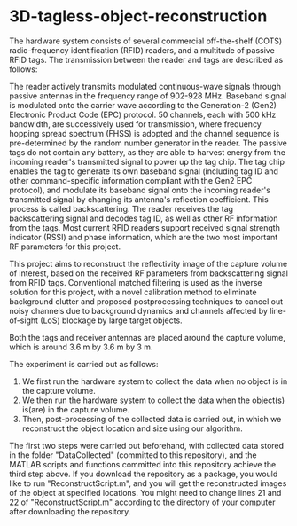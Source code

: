 # 3D-tagless-object-reconstruction

The hardware system consists of several commercial off-the-shelf (COTS) radio-frequency identification (RFID) readers, and a multitude of passive RFID tags. The transmission between the reader and tags are described as follows:

The reader actively transmits modulated continuous-wave signals through passive antennas in the frequency range of 902-928 MHz. Baseband signal is modulated onto the carrier wave according to the Generation-2 (Gen2) Electronic Product Code (EPC) protocol. 50 channels, each with 500 kHz bandwidth, are successively used for transmission, where frequency hopping spread spectrum (FHSS) is adopted and the channel sequence is pre-determined by the random number generator in the reader.
The passive tags do not contain any battery, as they are able to harvest energy from the incoming reader's transmitted signal to power up the tag chip. The tag chip enables the tag to generate its own baseband signal (including tag ID and other command-specific information compliant with the Gen2 EPC protocol), and modulate its baseband signal onto the incoming reader's transmitted signal by changing its antenna's reflection coefficient. This process is called backscattering.
The reader receives the tag backscattering signal and decodes tag ID, as well as other RF information from the tags. Most current RFID readers support received signal strength indicator (RSSI) and phase information, which are the two most important RF parameters for this project.


This project aims to reconstruct the reflectivity image of the capture volume of interest, based on the received RF parameters from backscattering signal from RFID tags. Conventional matched filtering is used as the inverse solution for this project, with a novel calibration method to eliminate background clutter and proposed postprocessing techniques to cancel out noisy channels due to background dynamics and channels affected by line-of-sight (LoS) blockage by large target objects.

Both the tags and receiver antennas are placed around the capture volume, which is around 3.6 m by 3.6 m by 3 m.

The experiment is carried out as follows:
1. We first run the hardware system to collect the data when no object is in the capture volume.
2. We then run the hardware system to collect the data when the object(s) is(are) in the capture volume.
3. Then, post-processing of the collected data is carried out, in which we reconstruct the object location and size using our algorithm.

The first two steps were carried out beforehand, with collected data stored in the folder "DataCollected" (committed to this repository), and the MATLAB scripts and functions committed into this repository achieve the third step above.
If you download the repository as a package, you would like to run "ReconstructScript.m", and you will get the reconstructed images of the object at specified locations. You might need to change lines 21 and 22 of "ReconstructScript.m" according to the directory of your computer after downloading the repository.
